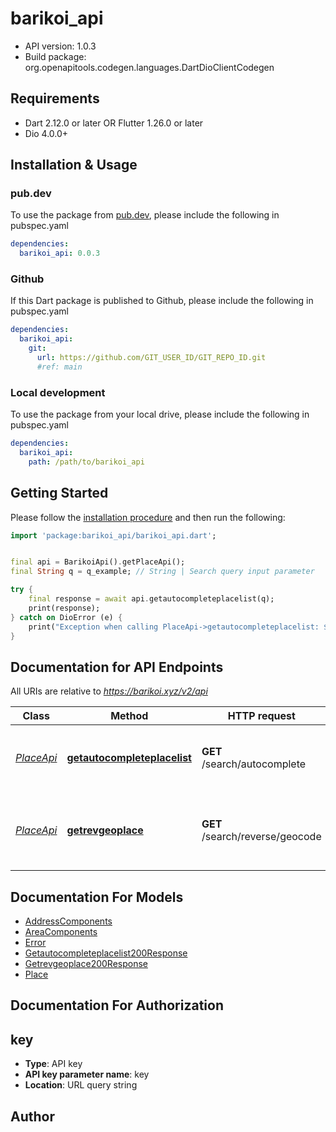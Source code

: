 # barikoi_api

- API version: 1.0.3
- Build package: org.openapitools.codegen.languages.DartDioClientCodegen

## Requirements

* Dart 2.12.0 or later OR Flutter 1.26.0 or later
* Dio 4.0.0+

## Installation & Usage

### pub.dev
To use the package from [pub.dev](https://pub.dev), please include the following in pubspec.yaml
```yaml
dependencies:
  barikoi_api: 0.0.3
```

### Github
If this Dart package is published to Github, please include the following in pubspec.yaml
```yaml
dependencies:
  barikoi_api:
    git:
      url: https://github.com/GIT_USER_ID/GIT_REPO_ID.git
      #ref: main
```

### Local development
To use the package from your local drive, please include the following in pubspec.yaml
```yaml
dependencies:
  barikoi_api:
    path: /path/to/barikoi_api
```

## Getting Started

Please follow the [installation procedure](#installation--usage) and then run the following:

```dart
import 'package:barikoi_api/barikoi_api.dart';


final api = BarikoiApi().getPlaceApi();
final String q = q_example; // String | Search query input parameter

try {
    final response = await api.getautocompleteplacelist(q);
    print(response);
} catch on DioError (e) {
    print("Exception when calling PlaceApi->getautocompleteplacelist: $e\n");
}

```

## Documentation for API Endpoints

All URIs are relative to *https://barikoi.xyz/v2/api*

Class | Method | HTTP request | Description
------------ | ------------- | ------------- | -------------
[*PlaceApi*](doc/PlaceApi.md) | [**getautocompleteplacelist**](doc/PlaceApi.md#getautocompleteplacelist) | **GET** /search/autocomplete | Returns place lists from search query
[*PlaceApi*](doc/PlaceApi.md) | [**getrevgeoplace**](doc/PlaceApi.md#getrevgeoplace) | **GET** /search/reverse/geocode | Returns details about a particular place from lat lon


## Documentation For Models

 - [AddressComponents](doc/AddressComponents.md)
 - [AreaComponents](doc/AreaComponents.md)
 - [Error](doc/Error.md)
 - [Getautocompleteplacelist200Response](doc/Getautocompleteplacelist200Response.md)
 - [Getrevgeoplace200Response](doc/Getrevgeoplace200Response.md)
 - [Place](doc/Place.md)


## Documentation For Authorization


## key

- **Type**: API key
- **API key parameter name**: key
- **Location**: URL query string


## Author



